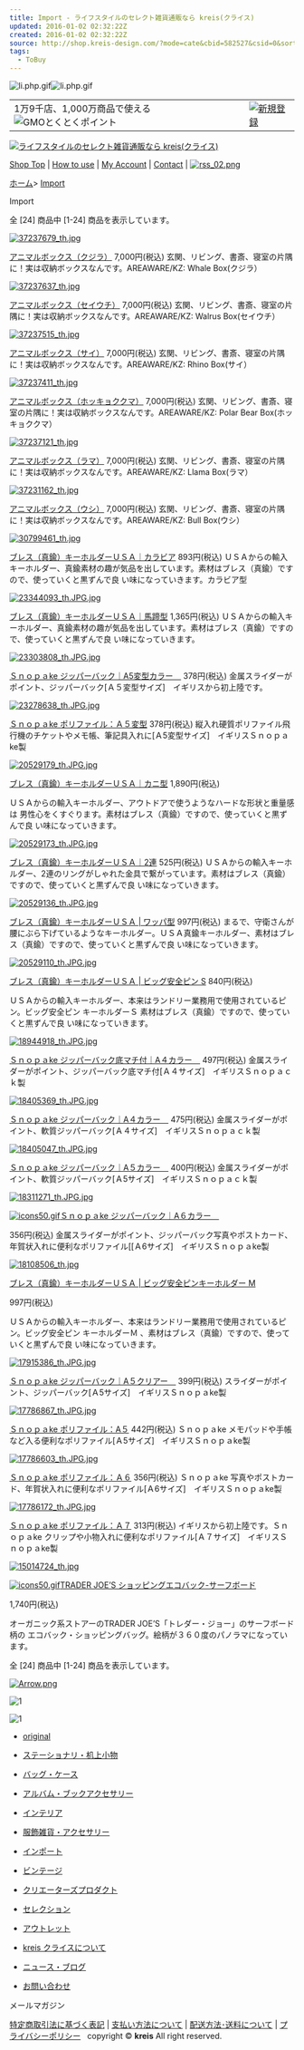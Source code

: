 ```yaml
---
title: Import - ライフスタイルのセレクト雑貨通販なら kreis(クライス)
updated: 2016-01-02 02:32:22Z
created: 2016-01-02 02:32:22Z
source: http://shop.kreis-design.com/?mode=cate&cbid=582527&csid=0&sort=n
tags:
  - ToBuy
---
```


![li.php.gif](../_resources/li.php.gif)![li.php.gif](../_resources/li.php.gif)

|     |     |     |
| --- | --- | --- |
| 1万9千店、1,000万商品で使える ![GMOとくとくポイント](../_resources/gmohd_logo2.gif) |     | [![新規登録](../_resources/regist.gif)](https://point.gmo.jp/consumer/member/storeMemberForm.do) |

[![ライフスタイルのセレクト雑貨通販なら kreis(クライス)](../_resources/PA01078390.png)](http://shop.kreis-design.com/)

[Shop Top](http://shop.kreis-design.com/) | [How to use](http://shop.kreis-design.com/?tid=2&mode=f2) | [My Account](http://shop.kreis-design.com/?mode=myaccount) | [Contact](http://info.kreis-design.com/contact.html) | [![rss_02.png](../_resources/rss_02.png)](http://shop.kreis-design.com/?mode=rss)

[ホーム](http://shop.kreis-design.com/)> [Import](http://shop.kreis-design.com/?mode=cate&cbid=582527&csid=0&sort=n)

Import

全 [24] 商品中 [1-24] 商品を表示しています。

[![37237679_th.jpg](../_resources/37237679_th.jpg)](http://shop.kreis-design.com/?pid=37237679)

[アニマルボックス（クジラ）](http://shop.kreis-design.com/?pid=37237679)
7,000円(税込)
玄関、リビング、書斎、寝室の片隅に！実は収納ボックスなんです。AREAWARE/KZ: Whale Box(クジラ）

[![37237637_th.jpg](../_resources/37237637_th.jpg)](http://shop.kreis-design.com/?pid=37237637)

[アニマルボックス（セイウチ）](http://shop.kreis-design.com/?pid=37237637)
7,000円(税込)
玄関、リビング、書斎、寝室の片隅に！実は収納ボックスなんです。AREAWARE/KZ: Walrus Box(セイウチ）

[![37237515_th.jpg](../_resources/37237515_th.jpg)](http://shop.kreis-design.com/?pid=37237515)

[アニマルボックス（サイ）](http://shop.kreis-design.com/?pid=37237515)
7,000円(税込)
玄関、リビング、書斎、寝室の片隅に！実は収納ボックスなんです。AREAWARE/KZ: Rhino Box(サイ）

[![37237411_th.jpg](../_resources/37237411_th.jpg)](http://shop.kreis-design.com/?pid=37237411)

[アニマルボックス（ホッキョククマ）](http://shop.kreis-design.com/?pid=37237411)
7,000円(税込)
玄関、リビング、書斎、寝室の片隅に！実は収納ボックスなんです。AREAWARE/KZ: Polar Bear Box(ホッキョククマ）

[![37237121_th.jpg](../_resources/37237121_th.jpg)](http://shop.kreis-design.com/?pid=37237121)

[アニマルボックス（ラマ）](http://shop.kreis-design.com/?pid=37237121)
7,000円(税込)
玄関、リビング、書斎、寝室の片隅に！実は収納ボックスなんです。AREAWARE/KZ: Llama Box(ラマ）

[![37231162_th.jpg](../_resources/37231162_th.jpg)](http://shop.kreis-design.com/?pid=37231162)

[アニマルボックス（ウシ）](http://shop.kreis-design.com/?pid=37231162)
7,000円(税込)
玄関、リビング、書斎、寝室の片隅に！実は収納ボックスなんです。AREAWARE/KZ: Bull Box(ウシ）

[![30799461_th.jpg](../_resources/30799461_th.jpg)](http://shop.kreis-design.com/?pid=30799461)

[ブレス（真鍮）キーホルダーＵＳＡ｜カラビア](http://shop.kreis-design.com/?pid=30799461)
893円(税込)
ＵＳＡからの輸入キーホルダー、真鍮素材の趣が気品を出しています。素材はブレス（真鍮）ですので、使っていくと黒ずんで良 い味になっていきます。カラビア型

[![23344093_th.JPG.jpg](../_resources/23344093_th.JPG.jpg)](http://shop.kreis-design.com/?pid=23344093)

[ブレス（真鍮）キーホルダーＵＳＡ｜馬蹄型](http://shop.kreis-design.com/?pid=23344093)
1,365円(税込)
ＵＳＡからの輸入キーホルダー、真鍮素材の趣が気品を出しています。素材はブレス（真鍮）ですので、使っていくと黒ずんで良 い味になっていきます。

[![23303808_th.JPG.jpg](../_resources/23303808_th.JPG.jpg)](http://shop.kreis-design.com/?pid=23303808)

[Ｓｎｏｐａke ジッパーバック｜A5変型カラー　](http://shop.kreis-design.com/?pid=23303808)
378円(税込)
金属スライダーがポイント、ジッパーバック[Ａ５変型サイズ]　イギリスから初上陸です。

[![23278638_th.JPG.jpg](../_resources/23278638_th.JPG.jpg)](http://shop.kreis-design.com/?pid=23278638)

[Ｓｎｏｐａke ポリファイル：Ａ５変型](http://shop.kreis-design.com/?pid=23278638)
378円(税込)
縦入れ硬質ポリファイル飛行機のチケットやメモ帳、筆記具入れに[Ａ5変型サイズ]　イギリスＳｎｏｐａke製

[![20529179_th.JPG.jpg](../_resources/20529179_th.JPG.jpg)](http://shop.kreis-design.com/?pid=20529179)

[ブレス（真鍮）キーホルダーＵＳＡ｜カニ型](http://shop.kreis-design.com/?pid=20529179)
1,890円(税込)

ＵＳＡからの輸入キーホルダー、アウトドアで使うようなハードな形状と重量感は 男性心をくすぐります。素材はブレス（真鍮）ですので、使っていくと黒ずんで良 い味になっていきます。

[![20529173_th.JPG.jpg](../_resources/20529173_th.JPG.jpg)](http://shop.kreis-design.com/?pid=20529173)

[ブレス（真鍮）キーホルダーＵＳＡ｜2連](http://shop.kreis-design.com/?pid=20529173)
525円(税込)
ＵＳＡからの輸入キーホルダー、2連のリングがしゃれた金具で繋がっています。素材はブレス（真鍮）ですので、使っていくと黒ずんで良 い味になっていきます。

[![20529136_th.JPG.jpg](../_resources/20529136_th.JPG.jpg)](http://shop.kreis-design.com/?pid=20529136)

[ブレス（真鍮）キーホルダーＵＳＡ | ワッパ型](http://shop.kreis-design.com/?pid=20529136)
997円(税込)
まるで、守衛さんが腰にぶら下げているようなキーホルダー。ＵＳＡ真鍮キーホルダー、素材はブレス（真鍮）ですので、使っていくと黒ずんで良 い味になっていきます。

[![20529110_th.JPG.jpg](../_resources/20529110_th.JPG.jpg)](http://shop.kreis-design.com/?pid=20529110)

[ブレス（真鍮）キーホルダーＵＳＡ | ビッグ安全ピン S](http://shop.kreis-design.com/?pid=20529110)
840円(税込)

ＵＳＡからの輸入キーホルダー、本来はランドリー業務用で使用されているピン。ビッグ安全ピン キーホルダーＳ 素材はブレス（真鍮）ですので、使っていくと黒ずんで良 い味になっていきます。

[![18944918_th.JPG.jpg](../_resources/18944918_th.JPG.jpg)](http://shop.kreis-design.com/?pid=18944918)

[Ｓｎｏｐａke ジッパーバック底マチ付｜A４カラー　](http://shop.kreis-design.com/?pid=18944918)
497円(税込)
金属スライダーがポイント、ジッパーバック底マチ付[Ａ４サイズ]　イギリスＳｎｏｐａｃｋ製

[![18405369_th.JPG.jpg](../_resources/18405369_th.JPG.jpg)](http://shop.kreis-design.com/?pid=18405369)

[Ｓｎｏｐａke ジッパーバック｜A４カラー　](http://shop.kreis-design.com/?pid=18405369)
475円(税込)
金属スライダーがポイント、軟質ジッパーバック[Ａ４サイズ]　イギリスＳｎｏｐａｃｋ製

[![18405047_th.JPG.jpg](../_resources/18405047_th.JPG.jpg)](http://shop.kreis-design.com/?pid=18405047)

[Ｓｎｏｐａke ジッパーバック｜A５カラー　](http://shop.kreis-design.com/?pid=18405047)
400円(税込)
金属スライダーがポイント、軟質ジッパーバック[Ａ5サイズ]　イギリスＳｎｏｐａｃｋ製

[![18311271_th.JPG.jpg](../_resources/18311271_th.JPG.jpg)](http://shop.kreis-design.com/?pid=18311271)

[![icons50.gif](../_resources/icons50.gif)Ｓｎｏｐａke ジッパーバック｜A６カラー　](http://shop.kreis-design.com/?pid=18311271)

356円(税込)
金属スライダーがポイント、ジッパーバック写真やポストカード、年賀状入れに便利なポリファイル[[Ａ6サイズ]　イギリスＳｎｏｐａke製

[![18108506_th.jpg](../_resources/18108506_th.jpg)](http://shop.kreis-design.com/?pid=18108506)

[ブレス（真鍮）キーホルダーＵＳＡ | ビッグ安全ピンキーホルダー M](http://shop.kreis-design.com/?pid=18108506)

997円(税込)

ＵＳＡからの輸入キーホルダー、本来はランドリー業務用で使用されているピン。ビッグ安全ピン キーホルダーＭ 、素材はブレス（真鍮）ですので、使っていくと黒ずんで良 い味になっていきます。

[![17915386_th.JPG.jpg](../_resources/17915386_th.JPG.jpg)](http://shop.kreis-design.com/?pid=17915386)

[Ｓｎｏｐａke ジッパーバック｜A５クリアー　](http://shop.kreis-design.com/?pid=17915386)
399円(税込)
スライダーがポイント、ジッパーバック[Ａ5サイズ]　イギリスＳｎｏｐａke製

[![17786867_th.JPG.jpg](../_resources/17786867_th.JPG.jpg)](http://shop.kreis-design.com/?pid=17786867)

[Ｓｎｏｐａke ポリファイル：A５](http://shop.kreis-design.com/?pid=17786867)
442円(税込)
Ｓｎｏｐａke メモパッドや手帳など入る便利なポリファイル[Ａ5サイズ]　イギリスＳｎｏｐａke製

[![17786603_th.JPG.jpg](../_resources/17786603_th.JPG.jpg)](http://shop.kreis-design.com/?pid=17786603)

[Ｓｎｏｐａke ポリファイル：Ａ６](http://shop.kreis-design.com/?pid=17786603)
356円(税込)
Ｓｎｏｐａke 写真やポストカード、年賀状入れに便利なポリファイル[Ａ6サイズ]　イギリスＳｎｏｐａke製

[![17786172_th.JPG.jpg](../_resources/17786172_th.JPG.jpg)](http://shop.kreis-design.com/?pid=17786172)

[Ｓｎｏｐａke ポリファイル：Ａ７](http://shop.kreis-design.com/?pid=17786172)
313円(税込)
イギリスから初上陸です。Ｓｎｏｐａke クリップや小物入れに便利なポリファイル[Ａ７サイズ]　イギリスＳｎｏｐａke製

[![15014724_th.jpg](../_resources/15014724_th.jpg)](http://shop.kreis-design.com/?pid=15014724)

[![icons50.gif](../_resources/icons50.gif)TRADER JOE’S ショッピングエコバック-サーフボード](http://shop.kreis-design.com/?pid=15014724)

1,740円(税込)

オーガニック系ストアーのTRADER JOE’S「トレダー・ジョー」のサーフボード柄の エコバック・ショッピングバッグ。絵柄が３６０度のパノラマになっています。

全 [24] 商品中 [1-24] 商品を表示しています。

[![Arrow.png](../_resources/Arrow.png)](http://shop.kreis-design.com/?mode=cate&cbid=582527&csid=0&sort=n#header)

![1](../_resources/sp.gif)

![1](../_resources/sp.gif)

- [original](http://shop.kreis-design.com/?mode=grp&gid=44816)
- [ステーショナリ・机上小物](http://shop.kreis-design.com/?mode=grp&gid=96847)
- [バッグ・ケース](http://shop.kreis-design.com/?mode=grp&gid=96849)
- [アルバム・ブックアクセサリー](http://shop.kreis-design.com/?mode=grp&gid=96850)
- [インテリア](http://shop.kreis-design.com/?mode=grp&gid=96852)
- [服飾雑貨・アクセサリー](http://shop.kreis-design.com/?mode=grp&gid=96854)
- [インポート](http://shop.kreis-design.com/?mode=grp&gid=96855)
- [ビンテージ](http://shop.kreis-design.com/?mode=grp&gid=96858)
- [クリエーターズプロダクト](http://shop.kreis-design.com/?mode=grp&gid=96859)
- [セレクション](http://shop.kreis-design.com/?mode=grp&gid=44900)
- [アウトレット](http://shop.kreis-design.com/?mode=cate&cbid=734214&csid=0)

- [kreis クライスについて](http://info.kreis-design.com/)
- [ニュース・ブログ](http://info.kreis-design.com/news--blog.html)
- [お問い合わせ](http://info.kreis-design.com/contact.html)

メールマガジン

[特定商取引法に基づく表記](http://shop.kreis-design.com/?mode=sk) | [支払い方法について](http://shop.kreis-design.com/?mode=sk#payment) | [配送方法･送料について](http://shop.kreis-design.com/?mode=sk#delivery) | [プライバシーポリシー](http://shop.kreis-design.com/?mode=privacy)   copyright © **kreis** All right reserved.